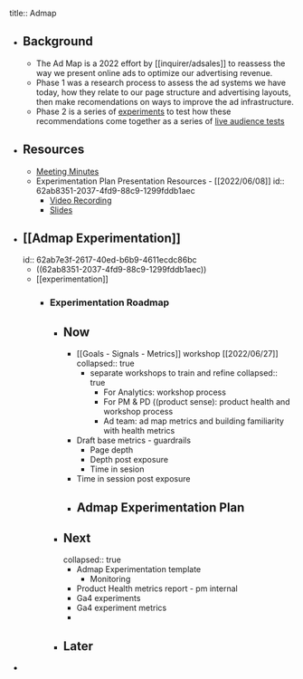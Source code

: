 title:: Admap

- ## Background
	- The Ad Map is a 2022 effort by [[inquirer/adsales]] to reassess the way we present online ads to optimize our advertising revenue.
	- Phase 1 was a research process to assess the ad systems we have today, how they relate to our page structure and advertising layouts, then make recomendations on ways to improve the ad infrastructure.
	- Phase 2 is a series of [experiments](((62ab7e3f-2617-40ed-b6b9-4611ecdc86bc))) to test how these recommendations come together as a series of [live audience tests]()
- ## Resources
	- [Meeting Minutes](https://docs.google.com/document/d/16cY0x-6n8Vi1UgO-2M2H2diVFVppRjgogOUS3Z8recg/edit#)
	- Experimentation Plan Presentation Resources - [[2022/06/08]]
	  id:: 62ab8351-2037-4fd9-88c9-1299fddb1aec
		- [Video Recording](https://drive.google.com/file/d/1nineNuGGEfYbXbeY5KuRiG0sUQV62IzX/view?usp=sharing)
		- [Slides](https://docs.google.com/presentation/d/1ZkRdx7eVHqc4Q_khxobEBOhZ1fBqzDKW--SVXncAKnI/edit?usp=sharing)
- ## [[Admap Experimentation]]
  id:: 62ab7e3f-2617-40ed-b6b9-4611ecdc86bc
	- ((62ab8351-2037-4fd9-88c9-1299fddb1aec))
	- [[experimentation]]
		- ### Experimentation Roadmap
			- ## Now
				- [[Goals - Signals - Metrics]] workshop [[2022/06/27]]
				  collapsed:: true
					- separate workshops to train and refine
					  collapsed:: true
						- For Analytics: workshop process
						- For PM & PD ((product sense): product health and workshop process
						- Ad team: ad map metrics and building familiarity with health metrics
				- Draft base metrics - guardrails
					- Page depth
					- Depth post exposure
					- Time in sesion
				- Time in session post exposure
				- Admap Experimentation Plan
					-
			- ## Next
			  collapsed:: true
				- Admap Experimentation template
					- Monitoring
				- Product Health metrics report - pm internal
				- Ga4 experiments
				- Ga4 experiment metrics
				-
			- ## Later
-